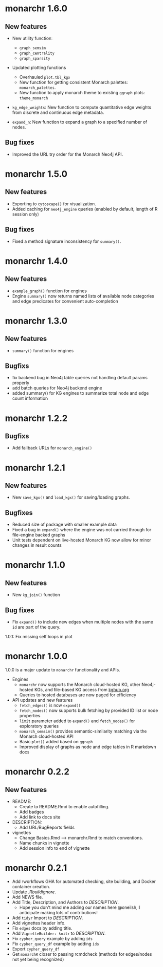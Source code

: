 # monarchr 1.6.0

## New features

* New utility function:
	- `graph_semsim`
	- `graph_centrality`
	- `graph_sparsity`
	
* Updated plotting functions
	-	Overhauled `plot.tbl_kgx`
	- New function for getting consistent Monarch palettes: `monarch_palettes`.
	- New function to apply monarch theme to existing `ggraph` plots: `theme_monarch`

* `kg_edge_weights`: New function to compute quantitative edge weights from 
discrete and continuous edge metadata.

* `expand_n`: New function to expand a graph to a specified number of nodes.

## Bug fixes

* Improved the URL try order for the Monarch Neo4j API.


# monarchr 1.5.0

## New features

* Exporting to `cytoscape()` for visualization.
* Added caching for `neo4j_engine` queries (enabled by default, length of R session only)

## Bug fixes

* Fixed a method signature inconsistency for `summary()`.

# monarchr 1.4.0

## New features

* `example_graph()` function for engines
* Engine `summary()` now returns named lists of available node categories and edge predicates for convenient auto-completion

# monarchr 1.3.0

## New features

* `summary()` function for engines

## Bugfixs

* fix backend bug in Neo4j table queries not handling default params properly
* add batch queries for Neo4j backend engine
* added summary() for KG engines to summarize total node and edge count information

# monarchr 1.2.2

## Bugfixs

* Add fallback URLs for `monarch_engine()`

# monarchr 1.2.1

## New features

* New `save_kgx()` and `load_kgx()` for saving/loading graphs.

## Bugfixes

* Reduced size of package with smaller example data
* Fixed a bug in `expand()` where the engine was not carried through for file-engine backed graphs
* Unit tests dependent on live-hosted Monarch KG now allow for minor changes in result counts

# monarchr 1.1.0

## New features

* New `kg_join()` function

## Bug fixes

* Fix `expand()` to include new edges when multiple nodes with the same `id` are part of the query.

1.0.1: Fix missing self loops in plot

# monarchr 1.0.0

1.0.0 is a major update to `monarchr` functionality and APIs.

* Engines
  - `monarchr` now supports the Monarch cloud-hosted KG, other Neo4j-hosted KGs, and file-based KG access from [kghub.org](https://kghub.org)
  - Queries to hosted databases are now paged for efficiency
* API updates and new features
  - `fetch_edges()` is now `expand()`
  - `fetch_nodes()` now supports bulk fetching by provided ID list or node properties
  - `limit` parameter added to `expand()` and `fetch_nodes()` for exploratory queries
  - `monarch_semsim()` provides semantic-similarity matching via the Monarch cloud-hosted API
  - Basic `plot()` added based on `ggraph`
  - Improved display of graphs as node and edge tables in R markdown docs

# monarchr 0.2.2

## New features

* README:
	- Create to README.Rmd to enable autofilling. 
	- Add badges
	- Add link to docs site
* DESCRIPTION:
	- Add URL/BugReports fields
* vignettes
	- Change Basics.Rmd --> monarchr.Rmd to match conventions.
	- Name chunks in vignette
	- Add session info to end of vignette

# monarchr 0.2.1

* Add rworkflows GHA for automated checking, site building, and Docker container creation.
* Update *.Rbuildignore*.
* Add NEWS file.
* Add Title, Description, and Authors to *DESCRIPTION*.
	- Hope you don't mind me adding our names here @oneilsh, I anticipate making lots of contributions!
* Add `tidyr` Import to *DESCRIPTION*.
* Add vignettes header info.
* Fix `edges` docs by adding title.
* Add `VignetteBuilder: knitr` to *DESCRIPTION*.
* Fix `cypher_query` example by adding `ids`
* Fix `cypher_query_df` example by adding `ids`
* Export `cypher_query_df`
* Get `monarchR` closer to passing rcmdcheck (methods for edges/nodes not yet being recognized)
